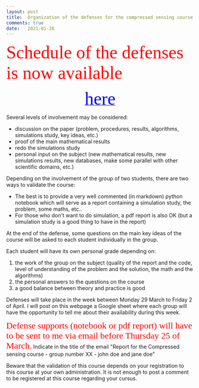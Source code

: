 ```yaml
---
layout: post
title:  Organization of the defenses for the compressed sensing course -- year 2021.
comments: true
date:   2021-01-28
---
```

 <!--  <font face="verdana" size='8' color='red'> Planning des soutenances</font>  -->

 <!-- [<center><font face="verdana" size='8' color='blue'> ici </font></center>](/assets/planning_soutenance_cs_19_20.pdf) -->
 
<!-- 

 <font face="verdana" size='8' color='red'> Liste of projects proposés</font> 

[<center><font face="verdana" size='8' color='blue'> ici </font></center>](/assets/liste_projets_20_21.pdf) -->

<!-- 
<font face="verdana" size='8' color='red'> Group registration deadline : Monday 22 of February at noon</font> -->

<!-- We now have to organize the defenses of the projects. Please first check your group number [here](/assets/organisation_soutenance_cs_20_21_1.pdf). Then, fill the following table with your availability. Each slot is 30 minutes long. Check the availability of your teammate before filling the table.

<font face="verdana" size='8' color='red'> Schedule of the project defense</font> 
[<center><font face="verdana" size='8' color='blue'> here </font></center>](https://docs.google.com/spreadsheets/d/1DoX1R7PkILbzTvW7tUvA6NYKQHE0zi37aMiIbbAko2A/edit?usp=sharing) -->

<font face="verdana" size='8' color='red'> Schedule of the defenses is now available </font> 
[<center><font face="verdana" size='8' color='blue'> here </font></center>](/assets/planning_soutenance_cs_20_21.pdf)


<!-- 
(It is a real 'deadline': students not registered at that time will not be allowed to sit their exam. Early birds registration is strongly advised: students will have their exam subject soon after their registration. Do not wait too long for your registration!) -->

<!-- Students who want to sit this exam are invited to <font face="verdana" size='8' color='red'> write a comment at the end of this post </font>, containing the names (first and last names) of the two members of the group. If some students want to study some particular subject they may also indicate it in their comment. Students may also indicate if they want to do more "theory" or more "applied math" or a "good balance between theory and applications". Nevertheless, I'm not sure to find a subject in the scope of the request but I will do my best.

If some student have some difficulties to find a colleague to work with on this exam you can write your name in the first column of this [Google sheet](https://docs.google.com/spreadsheets/d/1kKdArXOpqIXzLfURuOK65Jcb8moGKbrVvlx9M7l_2E4/edit?usp=sharing) or contact someone in this Google sheet by your own to construct your group (in that case,  do not forget to erase your name from the Google sheet once you have created your group). I will pair students in this Google sheet on Friday 19th February (check your teammate in the Google sheet on Friday 19th February). -->



<!-- 
Soon after registration, every group of two students will be given one or more research articles connected with the course (check regularly on this webpage if a project has been given to your group).  -->

Several levels of involvement may be considered:

* discussion on the paper (problem, procedures, results, algorithms, simulations study, key ideas, etc.)
* proof of the main mathematical results
* redo the simulations study
* personal input on the subject (new mathematical results, new simulations results, new databases, make some parallel with other scientific domains, etc.)

Depending on the involvement of the group of two students, there are two ways to validate the course:

* The best is to provide a very well commented (in markdown) python notebook which will serve as a report containing a simulation study, the problem, some maths, etc..
* For those who don't want to do simulation, a pdf report is also OK (but a simulation study is a good thing to have in the report)

At the end of the defense, some questions on the main key ideas of the course will be asked to each student individually in the group.

Each student will have its own personal grade depending on:
1. the work of the group on the subject (quality of the report and the code, level of understanding of the problem and the solution, the math and the algorithms)
2. the personal answers to the questions on the course
3. a good balance between theory and practice is good



Defenses will take place in the week between Monday 29 March to Friday 2 of April. I will post on this webpage a Google sheet where each group will have the opportunity to tell me about their availability during this week.

<font face="verdana" size='5' color='red'>Defense supports (notebook or pdf report) will have to be sent to me via email before Thursday 25 of March.</font> Indicate in the title of the email "Report for the Compressed sensing course - group number XX - john doe and jane doe" 

Beware that the validation of this course depends on your registration to this course at your own administration. It is not enough to post a comment to be registered at this course regarding your cursus.




 